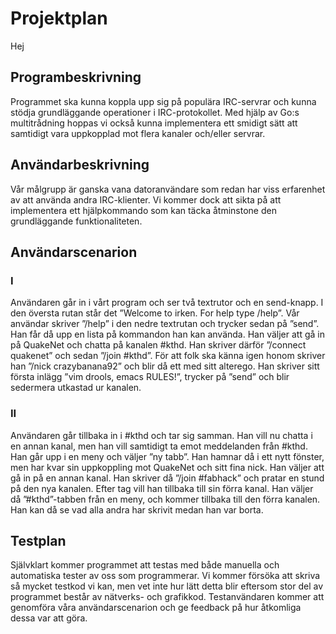 # Projektplan
Hej
## Programbeskrivning
Programmet ska kunna koppla upp sig på populära IRC-servrar och kunna stödja grundläggande operationer i IRC-protokollet. Med hjälp av Go:s multitrådning hoppas vi också kunna implementera ett smidigt sätt att samtidigt vara uppkopplad mot flera kanaler och/eller servrar.

## Användarbeskrivning
Vår målgrupp är ganska vana datoranvändare som redan har viss erfarenhet av att använda andra IRC-klienter. Vi kommer dock att sikta på att implementera ett hjälpkommando som kan täcka åtminstone den grundläggande funktionaliteten.

## Användarscenarion

### I
Användaren går in i vårt program och ser två textrutor och en send-knapp. I den översta rutan står det ”Welcome to irken. For help type /help”. Vår användar skriver ”/help” i den nedre textrutan och trycker sedan på ”send”. Han får då upp en lista på kommandon han kan använda. Han väljer att gå in på QuakeNet och chatta på kanalen #kthd. Han skriver därför ”/connect quakenet” och sedan ”/join #kthd”. För att folk ska känna igen honom skriver han ”/nick crazybanana92” och blir då ett med sitt alterego. Han skriver sitt första inlägg ”vim drools, emacs RULES!”, trycker på ”send” och blir sedermera utkastad ur kanalen.

### II
Användaren går tillbaka in i #kthd och tar sig samman. Han vill nu chatta i en annan kanal, men han vill samtidigt ta emot meddelanden från #kthd. Han går upp i en meny och väljer ”ny tabb”. Han hamnar då i ett nytt fönster, men har kvar sin uppkoppling mot QuakeNet och sitt fina nick. Han väljer att gå in på en annan kanal. Han skriver då ”/join #fabhack” och pratar en stund på den nya kanalen. Efter tag vill han tillbaka till sin förra kanal. Han väljer då ”#kthd”-tabben från en meny, och kommer tillbaka till den förra kanalen. Han kan då se vad alla andra har skrivit medan han var borta.

## Testplan
Självklart kommer programmet att testas med både manuella och automatiska tester av oss som programmerar. Vi kommer försöka att skriva så mycket testkod vi kan, men vet inte hur lätt detta blir eftersom stor del av programmet består av nätverks- och grafikkod. Testanvändaren kommer att genomföra våra användarscenarion och ge feedback på hur åtkomliga dessa var att göra.

